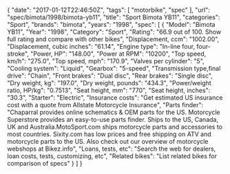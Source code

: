 {
    "date": "2017-01-12T22:46:50Z",
    "tags": [
        "motorbike",
        "spec"
    ],
    "url": "spec\/bimota\/1998\/bimota-yb11",
    "title": "Sport Bimota YB11",
    "categories": "Sport",
    "brands": "bimota",
    "years": "1998",
    "spec": [
        {
            "Model": "Bimota YB11",
            "Year": "1998",
            "Category": "Sport",
            "Rating": "66.9 out of 100. Show full rating and compare with other bikes",
            "Displacement, ccm": "1002.00",
            "Displacement, cubic inches": "61.14",
            "Engine type": "In-line four, four-stroke",
            "Power, HP": "148.00",
            "Power at RPM": "10200",
            "Top speed, km\/h": "275.0",
            "Top speed, mph": "170.9",
            "Valves per cylinder": "5",
            "Cooling system": "Liquid",
            "Gearbox": "5-speed",
            "Transmission type,final drive": "Chain",
            "Front brakes": "Dual disc",
            "Rear brakes": "Single disc",
            "Dry weight, kg": "197.0",
            "Dry weight, pounds": "434.3",
            "Power\/weight ratio, HP\/kg": "0.7513",
            "Seat height, mm": "770",
            "Seat height, inches": "30.3",
            "Starter": "Electric",
            "Insurance costs": "Get estimated US insurance cost with a quote from Allstate Motorcycle Insurance",
            "Parts finder": "Chaparral provides online schematics & OEM parts for the US.   Motorcycle Superstore provides an easy-to-use parts finder. Ships to the US, Canada, UK and Australia.MotoSport.com ships motorcycle parts and accessories to most countries.    Sixity.com has low prices and free shipping on ATV and motorcycle parts to the US. Also check out our overview of motorcycle webshops at Bikez.info",
            "Loans, tests, etc": "Search the web for dealers, loan costs, tests, customizing, etc",
            "Related bikes": "List related bikes for comparison of specs"
        }
    ]
}